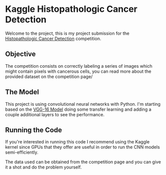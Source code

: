 # Kaggle Histopathologic Cancer Detection
Welcome to the project, this is my project submission for the [Histopathologic Cancer Detection](https://www.kaggle.com/competitions/histopathologic-cancer-detection) competition.

## Objective
The competition consists on correctly labeling a series of images which might contain pixels with cancerous cells, you can read more about the provided dataset on the competition page/

## The Model
This project is using convolutional neural networks with Python. I'm starting based on the [VGG-16 Model](https://www.geeksforgeeks.org/vgg-16-cnn-model/) doing some transfer learning and adding a couple additional layers to see the performance.

## Running the Code
If you're interested in running this code I recommend using the Kaggle kernel since GPUs that they offer are useful in order to run the CNN models semi-efficiently.

The data used can be obtained from the competition page and you can give it a shot and do the problem yourself.